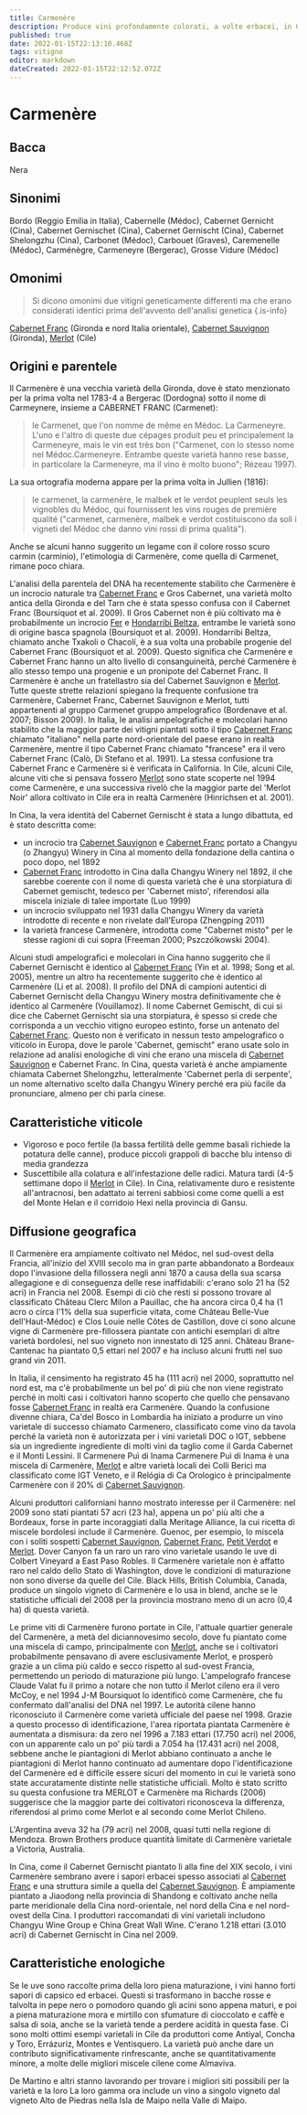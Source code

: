 ```yaml
---
title: Carmenère
description: Produce vini profondamente colorati, a volte erbacei, in Cile molto più che nel suo nativo Bordeaux.
published: true
date: 2022-01-15T22:13:10.468Z
tags: vitigno
editor: markdown
dateCreated: 2022-01-15T22:12:52.072Z
---
```


# Carmenère

## Bacca
Nera

## Sinonimi
Bordo (Reggio Emilia in Italia), Cabernelle (Médoc), Cabernet Gernicht
(Cina), Cabernet Gernischet (Cina), Cabernet Gernischt (Cina), Cabernet Shelongzhu (Cina), Carbonet (Médoc), Carbouet (Graves), Caremenelle (Médoc), Carménègre, Carmeneyre (Bergerac), Grosse Vidure (Médoc)

## Omonimi
> Si dicono omonimi due vitigni geneticamente differenti ma che erano considerati identici prima dell'avvento dell'analisi genetica
{.is-info}

[Cabernet Franc](/vitigni/Francia/bacca-nera/cabernet-franc) (Gironda e nord
Italia orientale), [Cabernet Sauvignon](/vitigni/Francia/bacca-nera/cabernet-sauvignon) (Gironda), [Merlot](/vitigni/Francia/bacca-nera/merlot) (Cile)

## Origini e parentele  
Il Carmenère è una vecchia varietà della Gironda, dove è stato menzionato per la prima volta nel 1783-4 a Bergerac (Dordogna) sotto il nome di Carmeynere, insieme a CABERNET FRANC (Carmenet): 

> le Carmenet, que l'on nomme de même en Médoc. La Carmeneyre. L'uno e l'altro di queste due cépages produit peu et principalement la Carmeneyre, mais le vin est très bon ("Carmenet, con lo stesso nome nel Médoc.Carmeneyre. Entrambe queste varietà hanno rese basse, in particolare la Carmeneyre, ma il vino è molto buono"; Rézeau 1997). 

La sua ortografia moderna appare per la prima volta in Jullien (1816): 

> le carmenet, la carmenère, le malbek et le verdot peuplent seuls les vignobles du Médoc, qui fournissent les vins rouges de première qualité
("carmenet, carmenère, malbek e verdot costituiscono da soli i vigneti del Médoc che danno vini rossi di prima qualità").


Anche se alcuni hanno suggerito un legame con il colore rosso scuro carmin (carminio), l'etimologia di Carmenère, come quella di Carmenet, rimane poco chiara. 

L'analisi della parentela del DNA ha recentemente stabilito che Carmenère è un incrocio naturale tra [Cabernet Franc](/vitigni/Francia/bacca-nera/cabernet-franc) e Gros Cabernet, una varietà molto antica della Gironda e del Tarn che è stata spesso confusa con il Cabernet Franc (Boursiquot et al. 2009). Il Gros Cabernet non è più coltivato ma è probabilmente un incrocio [Fer](/vitigni/Spagna/bacca-nera/fer) e [Hondarribi Beltza](/vitigni/Spagna/bacca-nera/hondarribi-bletza), entrambe le varietà sono di origine basca spagnola (Boursiquot et al. 2009). Hondarribi Beltza, chiamato anche Txakoli o Chacolí, è a sua volta una probabile progenie del Cabernet Franc (Boursiquot et al. 2009). Questo significa che Carmenère e Cabernet Franc hanno un alto livello di consanguineità, perché Carmenère è allo stesso tempo una progenie e un pronipote del Cabernet Franc. Il Carmenère è anche un fratellastro sia del
Cabernet Sauvignon e [Merlot](/vitigni/Francia/bacca-nera/merlot). Tutte queste strette relazioni spiegano la frequente confusione tra Carmenère, Cabernet Franc, Cabernet Sauvignon e Merlot, tutti appartenenti al gruppo Carmenet gruppo ampelografico (Bordenave et al. 2007; Bisson 2009). 
In Italia, le analisi ampelografiche e molecolari hanno stabilito che la maggior parte dei vitigni piantati sotto il tipo [Cabernet Franc](/vitigni/Francia/bacca-nera/cabernet-franc) chiamato "italiano" nella parte nord-orientale del paese erano in realtà Carmenère, mentre il tipo Cabernet Franc chiamato "francese" era il vero Cabernet Franc (Calò, Di Stefano et
al. 1991). 
La stessa confusione tra Cabernet Franc e Carmenère si è verificata in California. In Cile, alcuni Cile, alcune viti che si pensava fossero [Merlot](/vitigni/Francia/bacca-nera/merlot) sono state scoperte nel 1994 come Carmenère, e una successiva rivelò che la maggior parte del 'Merlot Noir' allora coltivato in Cile era in realtà Carmenère (Hinrichsen et al. 2001). 

In Cina, la vera identità del Cabernet Gernischt è stata a lungo dibattuta, ed è stato descritta come:
- un incrocio tra [Cabernet Sauvignon](/vitigni/Francia/bacca-nera/cabernet-sauvignon) e [Cabernet Franc](/vitigni/Francia/bacca-nera/cabernet-franc) portato a Changyu (o Zhangyu) Winery in Cina al momento della fondazione della cantina o poco dopo, nel 1892 
- [Cabernet Franc](/vitigni/Francia/bacca-nera/cabernet-franc) introdotto in Cina dalla Changyu Winery nel 1892, il che sarebbe coerente con il nome di questa varietà che è una storpiatura di Cabernet gemischt, tedesco per 'Cabernet misto', riferendosi alla miscela iniziale di talee importate (Luo 1999) 
- un incrocio sviluppato nel 1931 dalla Changyu Winery da varietà introdotte di recente e non rivelate dall'Europa (Zhengping 2011) 
- la varietà francese Carmenère, introdotta come "Cabernet misto" per le stesse ragioni di cui sopra (Freeman 2000; Pszczólkowski 2004). 

Alcuni studi ampelografici e molecolari in Cina hanno suggerito che il Cabernet Gernischt è identico al [Cabernet Franc](/vitigni/Francia/bacca-nera/cabernet-franc) (Yin et al. 1998; Song et al. 2005), mentre un altro ha recentemente suggerito che è identico al
Carmenère (Li et al. 2008). Il profilo del DNA di campioni autentici di Cabernet Gernischt della Changyu Winery mostra definitivamente che è identico al Carmenère (Vouillamoz). Il nome Cabernet Gemischt, di cui si dice che Cabernet Gernischt sia una storpiatura, è spesso si crede che corrisponda a un vecchio vitigno europeo estinto, forse un antenato del [Cabernet Franc](/vitigni/Francia/bacca-nera/cabernet-franc). Questo non è verificato in nessun testo ampelografico o viticolo in Europa, dove le parole 'Cabernet,
gemischt" erano usate solo in relazione ad analisi enologiche di vini che erano una miscela di [Cabernet Sauvignon](/vitigni/Francia/bacca-nera/cabernet-sauvignon) e Cabernet Franc. In Cina, questa varietà è anche ampiamente chiamata Cabernet Shelongzhu, letteralmente 'Cabernet perla di serpente', un nome alternativo scelto dalla Changyu Winery perché era più facile da pronunciare, almeno per chi parla cinese. 

## Caratteristiche viticole 
- Vigoroso e poco fertile (la bassa fertilità delle gemme basali richiede la potatura delle canne), produce piccoli grappoli di bacche blu intenso di media grandezza
- Suscettibile alla colatura e all'infestazione delle radici. Matura tardi (4-5 settimane dopo il [Merlot](/vitigni/Francia/bacca-nera/merlot) in Cile). In Cina, relativamente duro e resistente all'antracnosi, ben adattato ai terreni sabbiosi come come quelli a est del Monte Helan e il corridoio Hexi nella provincia di Gansu.

## Diffusione geografica

Il Carmenère era ampiamente coltivato nel Médoc, nel sud-ovest della Francia, all'inizio del XVIII secolo ma in gran parte abbandonato a Bordeaux dopo l'invasione della fillossera negli anni 1870 a causa della sua scarsa allegagione e di conseguenza delle rese inaffidabili: c'erano solo 21 ha (52 acri) in Francia nel 2008. Esempi di ciò che resti si possono trovare al classificato Château Clerc Milon a Pauillac, che ha ancora circa 0,4 ha (1
acro o circa l'1% della sua superficie vitata, come Château Belle-Vue dell'Haut-Médoc) e Clos Louie nelle Côtes de Castillon, dove ci sono alcune vigne di Carmenère pre-fillossera piantate con antichi esemplari di altre varietà bordolesi, nel suo vigneto non innestato di 125 anni. Château Brane-Cantenac ha piantato 0,5 ettari nel 2007 e ha incluso alcuni frutti nel suo grand vin 2011. 

In Italia, il censimento ha registrato 45 ha (111 acri) nel 2000, soprattutto nel nord est, ma c'è probabilmente un bel po' di più che non viene registrato perché in molti casi i coltivatori hanno scoperto che quello che
pensavano fosse [Cabernet Franc](/vitigni/Francia/bacca-nera/cabernet-franc) in realtà era Carmenère. Quando la confusione divenne chiara, Ca'del
Bosco in Lombardia ha iniziato a produrre un vino varietale di successo chiamato Carmenero, classificato come vino da tavola perché la varietà non è autorizzata per i vini varietali DOC o IGT, sebbene sia un ingrediente
ingrediente di molti vini da taglio come il Garda Cabernet e il Monti Lessini. Il Carmenere Puì di Inama Carmenere Puì di Inama è una miscela di Carmenère, [Merlot](/vitigni/Francia/bacca-nera/merlot)  e altre varietà locali dei Colli Berici ma classificato come IGT Veneto, e il Relógia di Ca Orologico è principalmente Carmenère con il 20% di [Cabernet Sauvignon](/vitigni/Francia/bacca-nera/cabernet-sauvignon).

Alcuni produttori californiani hanno mostrato interesse per il Carmenère: nel 2009 sono stati piantati 57 acri (23 ha), appena un po' più alti che a Bordeaux, forse in parte incoraggiati dalla Meritage Alliance, la cui ricetta di miscele bordolesi include il Carmenère. Guenoc, per esempio, lo miscela con i soliti sospetti [Cabernet Sauvignon](/vitigni/Francia/bacca-nera/cabernet-sauvignon), [Cabernet Franc](/vitigni/Francia/bacca-nera/cabernet-franc), [Petit Verdot](/vitigni/Francia/bacca-nera/petit-verdot) e [Merlot](/vitigni/Francia/bacca-nera/merlot). Dover Canyon fa un raro un raro vino varietale usando le uve di Colbert Vineyard a East Paso Robles. Il Carmenère varietale non è affatto raro nel caldo dello Stato di Washington, dove le condizioni di maturazione non sono diverse da quelle del Cile. 
Black Hills, British Columbia, Canada, produce un singolo vigneto di Carmenère e lo usa in blend, anche se le statistiche ufficiali del 2008 per la provincia mostrano meno di un acro (0,4 ha) di questa varietà. 

Le prime viti di Carmenère furono portate in Cile, l'attuale quartier generale del Carmenère, a metà del diciannovesimo secolo, dove fu piantato come una miscela di campo, principalmente con [Merlot](/vitigni/Francia/bacca-nera/merlot), anche se i coltivatori probabilmente pensavano di avere esclusivamente Merlot, e prosperò grazie a un clima più caldo e secco rispetto al sud-ovest Francia, permettendo un periodo di maturazione più lungo. L'ampelografo francese Claude Valat fu il primo a notare che non tutto il Merlot cileno era il vero McCoy, e nel 1994 J-M Boursiquot lo identificò come Carmenère, che fu confermato dall'analisi del DNA nel 1997. Le autorità cilene hanno riconosciuto il Carmenère come varietà ufficiale del paese nel 1998. Grazie a questo processo di identificazione, l'area riportata piantata
Carmenère è aumentata a dismisura: da zero nel 1996 a 7.183 ettari (17.750 acri) nel 2006, con un apparente calo un po' più tardi a 7.054 ha (17.431 acri) nel 2008, sebbene anche le piantagioni di Merlot abbiano continuato a
anche le piantagioni di Merlot hanno continuato ad aumentare dopo l'identificazione del Carmenère ed è difficile essere sicuri del momento in cui le varietà sono state accuratamente distinte nelle statistiche ufficiali. 
Molto è stato scritto su questa confusione tra MERLOT e Carmenère ma Richards (2006) suggerisce che la maggior parte dei coltivatori riconosceva la differenza, riferendosi al primo come Merlot e al secondo come Merlot Chileno. 

L'Argentina aveva 32 ha (79 acri) nel 2008, quasi tutti nella regione di Mendoza. Brown Brothers produce quantità limitate di Carmenère varietale a Victoria, Australia. 

In Cina, come il Cabernet Gernischt piantato lì alla fine del XIX secolo, i vini Carmenère sembrano avere i sapori erbacei spesso associati al [Cabernet Franc](/vitigni/Francia/bacca-nera/cabernet-franc) e una struttura simile a quella del [Cabernet Sauvignon](/vitigni/Francia/bacca-nera/cabernet-sauvignon). È ampiamente piantato a Jiaodong nella provincia di Shandong e coltivato anche nella parte meridionale della Cina nord-orientale, nel nord della Cina e nel nord-ovest della Cina. I produttori raccomandati di vini varietali includono Changyu Wine Group e China Great Wall Wine. C'erano 1.218 ettari (3.010 acri) di Cabernet Gernischt in Cina nel 2009.


## Caratteristiche enologiche

Se le uve sono raccolte prima della loro piena maturazione, i vini hanno forti sapori di capsico ed erbacei. Questi si trasformano in bacche rosse e talvolta in pepe nero o pomodoro quando gli acini sono appena maturi, e poi a piena maturazione mora e mirtillo con sfumature di cioccolato e caffè e salsa di soia, anche se la varietà tende a perdere acidità in questa fase. Ci sono molti ottimi esempi varietali in Cile da produttori come Antiyal, Concha y Toro, Errázuriz, Montes e Ventisquero. La varietà può anche dare un contributo significativamente rinfrescante, anche se quantitativamente minore, a molte delle migliori miscele cilene come Almaviva.

De Martino e altri stanno lavorando per trovare i migliori siti possibili per la varietà e la loro La loro gamma ora include un vino a singolo vigneto dal vigneto Alto de Piedras nella Isla de Maipo nella Valle di Maipo. 
